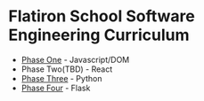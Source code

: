 # Flatiron School Software Engineering Curriculum

* [Phase One](Phase1-javascript.md) - Javascript/DOM
* Phase Two(TBD) - React 
* [Phase Three](Phase3-python.md) - Python
* [Phase Four](Phase4-python.md) - Flask
